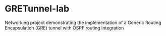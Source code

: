 # GRETunnel-lab
Networking project demonstrating the implementation of a Generic Routing Encapsulation (GRE) tunnel with OSPF routing integration
